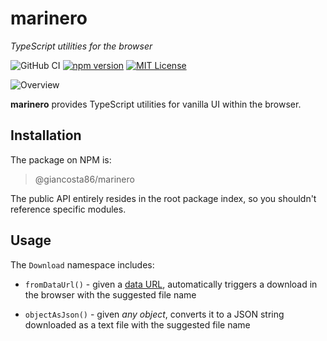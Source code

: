 # marinero

_TypeScript utilities for the browser_

![GitHub CI](https://github.com/giancosta86/marinero/actions/workflows/publish-to-npm.yml/badge.svg)
[![npm version](https://badge.fury.io/js/@giancosta86%2Fmarinero.svg)](https://badge.fury.io/js/@giancosta86%2Fmarinero)
[![MIT License](https://img.shields.io/badge/license-MIT-blue.svg?style=flat)](/LICENSE)

![Overview](./docs/diagrams/overview.png)

**marinero** provides TypeScript utilities for vanilla UI within the browser.

## Installation

The package on NPM is:

> @giancosta86/marinero

The public API entirely resides in the root package index, so you shouldn't reference specific modules.

## Usage

The `Download` namespace includes:

- `fromDataUrl()` - given a [data URL](https://developer.mozilla.org/en-US/docs/Web/HTTP/Basics_of_HTTP/Data_URLs), automatically triggers a download in the browser with the suggested file name

- `objectAsJson()` - given _any object_, converts it to a JSON string downloaded as a text file with the suggested file name
